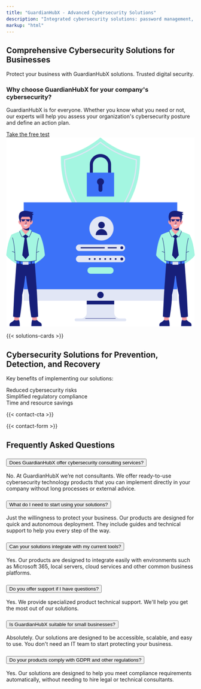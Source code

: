 ```yaml
---
title: "GuardianHubX - Advanced Cybersecurity Solutions"
description: "Integrated cybersecurity solutions: password management, phishing training, backups, and threat detection."
markup: "html"
---
```


<main class="container my-5">
<section class="bg-white py-1">
  <div class="container">
    <div class="row align-items-center">      
      <div class="col-lg-7 landing-slide-in-left">
        <h2 class="landing-section-title text-start mb-3">
          Comprehensive Cybersecurity Solutions for Businesses
        </h2>
        <p class="mb-3 landing-text-muted">
          Protect your business with GuardianHubX solutions. Trusted digital security.
        </p>
        <h3 class="mb-3 text-start">
          Why choose GuardianHubX for your company's cybersecurity?
        </h3>
        <p class="mb-4 landing-text-muted">
          GuardianHubX is for everyone. Whether you know what you need or not, our experts will help you assess your organization's cybersecurity posture and define an action plan.
        </p>
        <a href="/en/cybersecurity-test/" class="btn btn-primary btn-lg">
          Take the free test <i class="fas fa-arrow-right ms-2"></i>
        </a>
      </div>      
      <div class="col-lg-5 text-center landing-slide-in-right mt-4 mt-lg-0">
        <img src="/img/test-1.svg" alt="Cybersecurity solutions for businesses" class="img-fluid" loading="lazy">
      </div>
    </div>
  </div>
</section>

<!-- Partners / Solutions Section -->
{{< solutions-cards >}}

<!-- CTA Section -->
<section class="landing-cta-section py-5">
  <div class="container text-center">
    <h2 class="landing-cta-title landing-fade-in mb-4">
      Cybersecurity Solutions for Prevention, Detection, and Recovery
    </h2>
    <p class="landing-cta-subtitle landing-fade-in mb-4">
      Key benefits of implementing our solutions:
    </p>
    <div class="row justify-content-center g-3">
      <div class="col-12 col-md-4">
        <div class="p-4 bg-light text-dark rounded-3 shadow-sm d-flex flex-column align-items-center justify-content-center h-100 text-center">
          <i class="fas fa-lock fa-2x text-primary mb-3"></i>
          <span class="fw-semibold fs-6">Reduced cybersecurity risks</span>
        </div>
      </div>
      <div class="col-12 col-md-4">
        <div class="p-4 bg-light text-dark rounded-3 shadow-sm d-flex flex-column align-items-center justify-content-center h-100 text-center">
          <i class="fas fa-check-circle fa-2x text-success mb-3"></i>
          <span class="fw-semibold fs-6">Simplified regulatory compliance</span>
        </div>
      </div>
      <div class="col-12 col-md-4">
        <div class="p-4 bg-light text-dark rounded-3 shadow-sm d-flex flex-column align-items-center justify-content-center h-100 text-center">
          <i class="fas fa-clock fa-2x text-info mb-3"></i>
          <span class="fw-semibold fs-6">Time and resource savings</span>
        </div>
      </div>
    </div>
  </div>
</section>

{{< contact-cta >}}

<!-- Contact Section -->
<div id="contact"></div>
<section class="contact-section mb-5">
  {{< contact-form >}}
</section>
<section class="faq-section bg-light py-5">
  <div class="container">
    <h2 class="text-center mb-4">Frequently Asked Questions</h2>
    <div class="accordion" id="faqAccordion">
      <div class="accordion-item">
        <h3 class="accordion-header" id="faq1">
          <button class="accordion-button collapsed" type="button" data-bs-toggle="collapse" data-bs-target="#faqCollapse1" aria-expanded="false" aria-controls="faqCollapse1">
            Does GuardianHubX offer cybersecurity consulting services?
          </button>
        </h3>
        <div id="faqCollapse1" class="accordion-collapse collapse" aria-labelledby="faq1" data-bs-parent="#faqAccordion">
          <div class="accordion-body">
            No. At GuardianHubX we’re not consultants. We offer ready-to-use cybersecurity technology products that you can implement directly in your company without long processes or external advice.
          </div>
        </div>
      </div>
      <div class="accordion-item">
        <h3 class="accordion-header" id="faq2">
          <button class="accordion-button collapsed" type="button" data-bs-toggle="collapse" data-bs-target="#faqCollapse2" aria-expanded="false" aria-controls="faqCollapse2">
            What do I need to start using your solutions?
          </button>
        </h3>
        <div id="faqCollapse2" class="accordion-collapse collapse" aria-labelledby="faq2" data-bs-parent="#faqAccordion">
          <div class="accordion-body">
            Just the willingness to protect your business. Our products are designed for quick and autonomous deployment. They include guides and technical support to help you every step of the way.
          </div>
        </div>
      </div>
      <div class="accordion-item">
        <h3 class="accordion-header" id="faq3">
          <button class="accordion-button collapsed" type="button" data-bs-toggle="collapse" data-bs-target="#faqCollapse3" aria-expanded="false" aria-controls="faqCollapse3">
            Can your solutions integrate with my current tools?
          </button>
        </h3>
        <div id="faqCollapse3" class="accordion-collapse collapse" aria-labelledby="faq3" data-bs-parent="#faqAccordion">
          <div class="accordion-body">
            Yes. Our products are designed to integrate easily with environments such as Microsoft 365, local servers, cloud services and other common business platforms.
          </div>
        </div>
      </div>
      <div class="accordion-item">
        <h3 class="accordion-header" id="faq4">
          <button class="accordion-button collapsed" type="button" data-bs-toggle="collapse" data-bs-target="#faqCollapse4" aria-expanded="false" aria-controls="faqCollapse4">
            Do you offer support if I have questions?
          </button>
        </h3>
        <div id="faqCollapse4" class="accordion-collapse collapse" aria-labelledby="faq4" data-bs-parent="#faqAccordion">
          <div class="accordion-body">
            Yes. We provide specialized product technical support. We'll help you get the most out of our solutions.
          </div>
        </div>
      </div>
      <div class="accordion-item">
        <h3 class="accordion-header" id="faq5">
          <button class="accordion-button collapsed" type="button" data-bs-toggle="collapse" data-bs-target="#faqCollapse5" aria-expanded="false" aria-controls="faqCollapse5">
            Is GuardianHubX suitable for small businesses?
          </button>
        </h3>
        <div id="faqCollapse5" class="accordion-collapse collapse" aria-labelledby="faq5" data-bs-parent="#faqAccordion">
          <div class="accordion-body">
            Absolutely. Our solutions are designed to be accessible, scalable, and easy to use. You don't need an IT team to start protecting your business.
          </div>
        </div>
      </div>
      <div class="accordion-item">
        <h3 class="accordion-header" id="faq6">
          <button class="accordion-button collapsed" type="button" data-bs-toggle="collapse" data-bs-target="#faqCollapse6" aria-expanded="false" aria-controls="faqCollapse6">
            Do your products comply with GDPR and other regulations?
          </button>
        </h3>
        <div id="faqCollapse6" class="accordion-collapse collapse" aria-labelledby="faq6" data-bs-parent="#faqAccordion">
          <div class="accordion-body">
            Yes. Our solutions are designed to help you meet compliance requirements automatically, without needing to hire legal or technical consultants.
          </div>
        </div>
      </div>
    </div>
  </div>
</section>

</main>